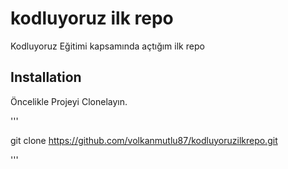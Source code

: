 # kodluyoruz ilk repo
Kodluyoruz Eğitimi kapsamında açtığım ilk repo

## Installation

Öncelikle Projeyi Clonelayın.

'''

git clone https://github.com/volkanmutlu87/kodluyoruzilkrepo.git

'''


